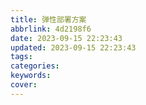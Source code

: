 ```yaml
---
title: 弹性部署方案
abbrlink: 4d2198f6
date: 2023-09-15 22:23:43
updated: 2023-09-15 22:23:43
tags:
categories:
keywords:
cover:
---
```

